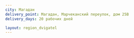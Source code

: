 ```yaml
---
city: Магадан
delivery_point: Магадан, Марчеканский переулок, дом 25В
delivery_days: 20 рабочих дней

layout: region_dvigatel
---
```

